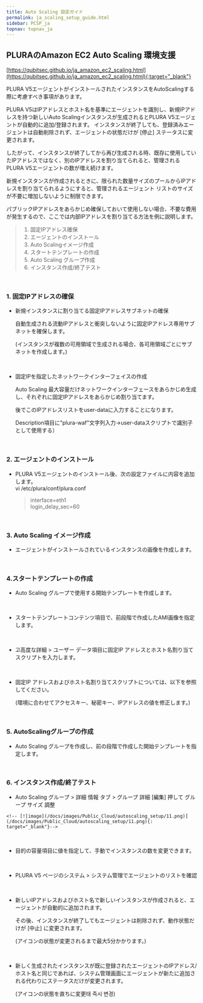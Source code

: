 ```yaml
---
title: Auto Scaling 設定ガイド
permalink: ja_scaling_setup_guide.html
sidebar: PCSP_ja
topnav: topnav_ja
---
```



## PLURAのAmazon EC2 Auto Scaling 環境支援

[https://qubitsec.github.io/ja_amazon_ec2_scaling.html](https://qubitsec.github.io/ja_amazon_ec2_scaling.html){:target="_blank"}

PLURA V5エージェントがインストールされたインスタンスをAutoScalingする際に考慮すべき事項があります。

PLURA V5はIPアドレスとホスト名を基準にエージェントを識別し、新規IPアドレスを持つ新しいAuto Scalingインスタンスが生成されるとPLURA V5エージェントが自動的に追加/登録されます。 インスタンスが終了しても、登録済みエージェントは自動削除されず、エージェントの状態だけが [停止] ステータスに変更されます。

したがって、インスタンスが終了してから再び生成される時、既存に使用していたIPアドレスではなく、別のIPアドレスを割り当てられると、管理されるPLURA V5エージェントの数が増え続けます。

新規インスタンスが作成されるときに、限られた数量サイズのプールからIPアドレスを割り当てられるようにすると、管理されるエージェント リストのサイズが不要に増加しないように制限できます。

パブリックIPアドレスをあらかじめ確保しておいて使用しない場合、不要な費用が発生するので、ここでは内部IPアドレスを割り当てる方法を例に説明します。

> 1.  固定IPアドレス確保
> 2.  エージェントのインストール
> 3.  Auto Scalingイメージ作成
> 4.  スタートテンプレートの作成
> 5.  Auto Scaling グループ作成
> 6.  インスタンス作成/終了テスト

<br />

### 1. 固定IPアドレスの確保

-   新規インスタンスに割り当てる固定IPアドレスサブネットの確保

    自動生成される流動IPアドレスと衝突しないように固定IPアドレス専用サブネットを確保します。

    (インスタンスが複数の可用領域で生成される場合、各可用領域ごとにサブネットを作成します。)  

    <!-- [![image](/docs/images/Public_Cloud/autoscaling_setup/01.png)](/docs/images/Public_Cloud/autoscaling_setup/01.png){: target="_blank"}-->

<br />

-   固定IPを指定したネットワークインターフェイスの作成

    Auto Scaling 最大容量だけネットワークインターフェースをあらかじめ生成し、それぞれに固定IPアドレスをあらかじめ割り当てます。

    後でこのIPアドレスリストをuser-dataに入力することになります。

    <!-- [![image](/docs/images/Public_Cloud/autoscaling_setup/02.png)](/docs/images/Public_Cloud/autoscaling_setup/02.png){: target="_blank"}-->

    Description項目に"plura-waf"文字列入力→user-dataスクリプトで識別子として使用する）

<br />

### 2. エージェントのインストール

-   PLURA V5エージェントのインストール後、次の設定ファイルに内容を追加します。  
    vi /etc/plura/conf/plura.conf
    
    > interface=eth1  
    > login_delay_sec=60
    

<br />

### 3. Auto Scaling イメージ作成

-   エージェントがインストールされているインスタンスの画像を作成します。

    <!-- [![image](/docs/images/Public_Cloud/autoscaling_setup/03.png)](/docs/images/Public_Cloud/autoscaling_setup/03.png){: target="_blank"}-->

    <!-- [![image](/docs/images/Public_Cloud/autoscaling_setup/04.png)](/docs/images/Public_Cloud/autoscaling_setup/04.png){: target="_blank"}-->

<br />

### 4.スタートテンプレートの作成

-   Auto Scaling グループで使用する開始テンプレートを作成します。

    <!-- [![image](/docs/images/Public_Cloud/autoscaling_setup/05.png)](/docs/images/Public_Cloud/autoscaling_setup/05.png){: target="_blank"}-->

<br />

-   スタートテンプレートコンテンツ項目で、前段階で作成したAMI画像を指定します。

    <!-- [![image](/docs/images/Public_Cloud/autoscaling_setup/06.png)](/docs/images/Public_Cloud/autoscaling_setup/06.png){: target="_blank"}-->

<br />

-   고高度な詳細 > ユーザー データ項目に固定IP アドレスとホスト名割り当てスクリプトを入力します。

    <!-- [![image](/docs/images/Public_Cloud/autoscaling_setup/07.png)](/docs/images/Public_Cloud/autoscaling_setup/07.png){: target="_blank"}-->

<br />

-   固定IP アドレスおよびホスト名割り当てスクリプトについては、以下を参照してください。

    (環境に合わせてアクセスキー、秘密キー、IPアドレスの値を修正します。)  

    <!-- [![image](/docs/images/Public_Cloud/autoscaling_setup/08.png)](/docs/images/Public_Cloud/autoscaling_setup/08.png){: target="_blank"}-->

<br />

### 5. AutoScalingグループの作成

-   Auto Scaling グループを作成し、前の段階で作成した開始テンプレートを指定します。

    <!-- [![image](/docs/images/Public_Cloud/autoscaling_setup/09.png)](/docs/images/Public_Cloud/autoscaling_setup/09.png){: target="_blank"}-->

    <!-- [![image](/docs/images/Public_Cloud/autoscaling_setup/10.png)](/docs/images/Public_Cloud/autoscaling_setup/10.png){: target="_blank"}-->

<br />

### 6. インスタンス作成/終了テスト

-    Auto Scaling グループ > 詳細 情報 タブ > グループ 詳細 [編集] 押して グループ サイズ 調整

    <!-- [![image](/docs/images/Public_Cloud/autoscaling_setup/11.png)](/docs/images/Public_Cloud/autoscaling_setup/11.png){: target="_blank"}-->

<br />

-   目的の容量項目に値を指定して、手動でインスタンスの数を変更できます。

    <!-- [![image](/docs/images/Public_Cloud/autoscaling_setup/12.png)](/docs/images/Public_Cloud/autoscaling_setup/12.png){: target="_blank"}-->

<br />

-   PLURA V5 ページのシステム > システム管理でエージェントのリストを確認

    <!-- [![image](/docs/images/Public_Cloud/autoscaling_setup/13.png)](/docs/images/Public_Cloud/autoscaling_setup/13.png){: target="_blank"}-->

<br />
    
-   新しいIPアドレスおよびホスト名で新しいインスタンスが作成されると、エージェントが自動的に追加されます。

    その後、インスタンスが終了してもエージェントは削除されず、動作状態だけが [中止] に変更されます。

    (アイコンの状態が変更されるまで最大5分かかります。)  

    <!-- [![image](/docs/images/Public_Cloud/autoscaling_setup/14.png)](/docs/images/Public_Cloud/autoscaling_setup/14.png){: target="_blank"}-->

<br />

-   新しく生成されたインスタンスが既に登録されたエージェントのIPアドレス/ホスト名と同じであれば、システム管理画面にエージェントが新たに追加される代わりにステータスだけが変更されます。
 
    (アイコンの状態を直ちに変更태 즉시 변경)